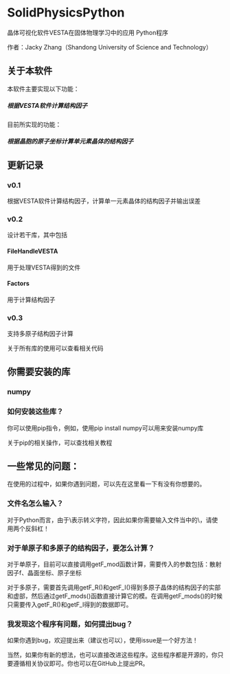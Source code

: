 # SolidPhysicsPython
晶体可视化软件VESTA在固体物理学习中的应用 Python程序

作者：Jacky Zhang（Shandong University of Science and Technology）
## 关于本软件
本软件主要实现以下功能：
##### 根据VESTA软件计算结构因子

目前所实现的功能：
##### 根据晶胞的原子坐标计算单元素晶体的结构因子

## 更新记录
### v0.1
根据VESTA软件计算结构因子，计算单一元素晶体的结构因子并输出误差

### v0.2
设计若干库，其中包括
#### FileHandleVESTA
用于处理VESTA得到的文件
#### Factors
用于计算结构因子

### v0.3
支持多原子结构因子计算

关于所有库的使用可以查看相关代码

## 你需要安装的库
### numpy

### 如何安装这些库？
你可以使用pip指令，例如，使用pip install numpy可以用来安装numpy库

关于pip的相关操作，可以查找相关教程

## 一些常见的问题：
在使用的过程中，如果你遇到问题，可以先在这里看一下有没有你想要的。
### 文件名怎么输入？
对于Python而言，由于\表示转义字符，因此如果你需要输入文件当中的\，请使用两个反斜杠！
### 对于单原子和多原子的结构因子，要怎么计算？
对于单原子，目前可以直接调用getF_mod函数计算，需要传入的参数包括：散射因子f、晶面坐标、原子坐标

对于多原子，需要首先调用getF_R()和getF_I()得到多原子晶体的结构因子的实部和虚部，然后通过getF_mods()函数直接计算它的模。在调用getF_mods()的时候只需要传入getF_R()和getF_I得到的数据即可。

### 我发现这个程序有问题，如何提出bug？
如果你遇到bug，欢迎提出来（建议也可以），使用issue是一个好方法！

当然，如果你有新的想法，也可以直接改进这些程序。这些程序都是开源的，你只要遵循相关协议即可。你也可以在GitHub上提出PR。
